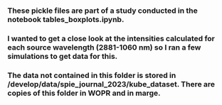 ### These pickle files are part of a study conducted in the notebook tables_boxplots.ipynb.

### I wanted to get a close look at the intensities calculated for each source wavelength (2881-1060 nm) so I ran a few simulations to get data for this.

### The data not contained in this folder is stored in /develop/data/spie_journal_2023/kube_dataset. There are copies of this folder in WOPR and in marge.

